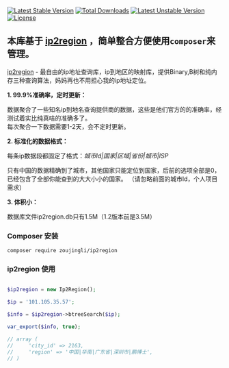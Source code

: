 [![Latest Stable Version](https://poser.pugx.org/zoujingli/ip2region/v/stable)](https://packagist.org/packages/zoujingli/ip2region)
[![Total Downloads](https://poser.pugx.org/zoujingli/ip2region/downloads)](https://packagist.org/packages/zoujingli/ip2region)
[![Latest Unstable Version](https://poser.pugx.org/zoujingli/ip2region/v/unstable)](https://packagist.org/packages/zoujingli/ip2region)
[![License](https://poser.pugx.org/zoujingli/ip2region/license)](https://packagist.org/packages/zoujingli/ip2region)


本库基于 [ip2region](https://github.com/lionsoul2014/ip2region) ，简单整合方便使用`composer`来管理。
--

[ip2region](https://github.com/lionsoul2014/ip2region) - 最自由的ip地址查询库，ip到地区的映射库，提供Binary,B树和纯内存三种查询算法，妈妈再也不用担心我的ip地址定位。

**1. 99.9%准确率，定时更新：**

数据聚合了一些知名ip到地名查询提供商的数据，这些是他们官方的的准确率，经测试着实比纯真啥的准确多了。<br />
每次聚合一下数据需要1-2天，会不定时更新。

**2. 标准化的数据格式：**

每条ip数据段都固定了格式：_城市Id|国家|区域|省份|城市|ISP_

只有中国的数据精确到了城市，其他国家只能定位到国家，后前的选项全部是0，已经包含了全部你能查到的大大小小的国家。
（请忽略前面的城市Id，个人项目需求）

**3. 体积小：**

数据库文件ip2region.db只有1.5M（1.2版本前是3.5M）

### Composer 安装

```
composer require zoujingli/ip2region
```

### ip2region 使用
```php

$ip2region = new Ip2Region();

$ip = '101.105.35.57';

$info = $ip2region->btreeSearch($ip);

var_export($info, true);

// array (
//     'city_id' => 2163,
//     'region' => '中国|华南|广东省|深圳市|鹏博士',
// )

```
